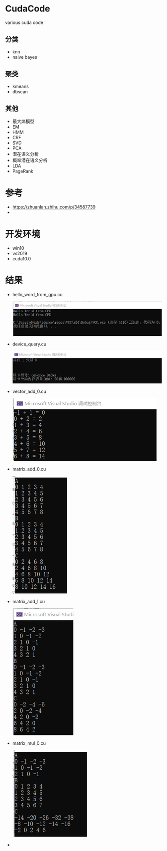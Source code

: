 # CudaCode
various cuda code

## 分类

* knn
* naive bayes

## 聚类

* kmeans
* dbscan

## 其他

* 最大熵模型
* EM
* HMM
* CRF
* SVD
* PCA
* 潜在语义分析
* 概率潜在语义分析
* LDA
* PageRank

# 参考

* <https://zhuanlan.zhihu.com/p/34587739>
* 

# 开发环境

* win10
* vs2019
* cuda10.0

# 结果

* hello_word_from_gpu.cu

  ![avatar](./images/hello_world_from_gpu.png)

* device_query.cu

  ![avatar](./images/device_query.png)

* vector_add_0.cu

  ![avatar](./images/vector_add_0.png)

  

* matrix_add_0.cu

  ![avatar](./images/matrix_add_0.png)

* matrix_add_1.cu

  ![avatar](./images/matrix_add_1.png)

* matrix_mul_0.cu

  ![avatar](./images/matrix_mul_0.png)

* 

